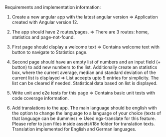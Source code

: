 Requirements and implementation information:

1. Create a new angular app with the latest angular version
=> Application created with Angular version 12.

2. The app should have 2 routes/pages.
=> There are 3 routes: home, statistics and page-not-found.

3. First page should display a welcome text
=> Contains welcome text with button to navigate to Statistics page.

4. Second page should have an empty list of numbers and an input field (+ button) to add new numbers to the list. Additionally create an statistics box, where the current average, median and standard deviation of the current list is displayed
=> List accepts upto 5 entries for simplicity. The list can be cleared if needed. Statistical data based on list is displayed.

5. Write unit and e2e tests for this page
=> Contains basic unit tests with code coverage information.

6. Add translations to the app. The main language should be english with the option to change the language to a language of your choice (texts of that language can be dummies)
=> Used ngx-translate for this feature. Please refer to json files inside assets/i18n folder for translation texts. Translation implemented for English and German languages.

